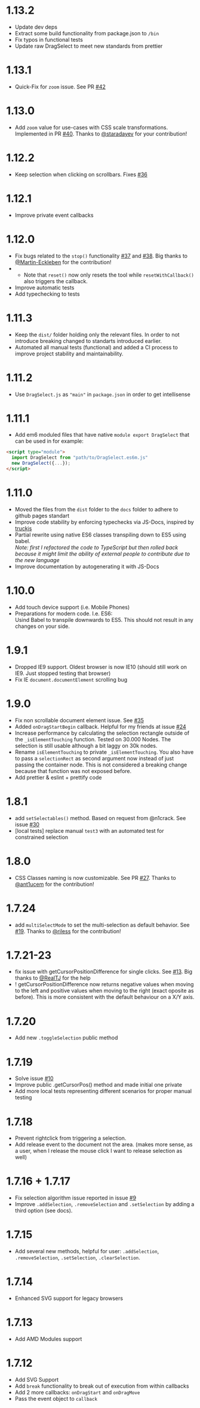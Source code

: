 # 1.13.2

- Update dev deps
- Extract some build functionality from package.json to `/bin`
- Fix typos in functional tests
- Update raw DragSelect to meet new standards from prettier

# 1.13.1

- Quick-Fix for `zoom` issue. See PR [#42](https://github.com/ThibaultJanBeyer/DragSelect/pull/42)

# 1.13.0

- Add `zoom` value for use-cases with CSS scale transformations. Implemented in PR [#40](https://github.com/ThibaultJanBeyer/DragSelect/pull/40). Thanks to [@staradayev](https://github.com/staradayev) for your contribution!

# 1.12.2

- Keep selection when clicking on scrollbars. Fixes [#36](https://github.com/ThibaultJanBeyer/DragSelect/issues/36)

# 1.12.1

- Improve private event callbacks

# 1.12.0

- Fix bugs related to the `stop()` functionality [#37](https://github.com/ThibaultJanBeyer/DragSelect/issues/37) and [#38](https://github.com/ThibaultJanBeyer/DragSelect/issues/38). Big thanks to [@Martin-Eckleben](https://github.com/Martin-Eckleben) for the contribution!
- - Note that `reset()` now only resets the tool while `resetWithCallback()` also triggers the callback.
- Improve automatic tests
- Add typechecking to tests

# 1.11.3

- Keep the `dist/` folder holding only the relevant files. In order to not introduce breaking changed to standarts introduced earlier.
- Automated all manual tests (functional) and added a CI process to improve project stability and maintainability.

# 1.11.2

- Use `DragSelect.js` as `"main"` in `package.json` in order to get intellisense

# 1.11.1

- Add em6 moduled files that have native `module export DragSelect` that can be used in for example:
```html
<script type="module">
  import DragSelect from "path/to/DragSelect.es6m.js"
  new DragSelect({...});
</script>
```

# 1.11.0

- Moved the files from the `dist` folder to the `docs` folder to adhere to github pages standart
- Improve code stability by enforcing typechecks via JS-Docs, inspired by [truckjs](https://medium.com/@trukrs/type-safe-javascript-with-jsdoc-7a2a63209b76)  
- Partial rewrite using native ES6 classes transpiling down to ES5 using babel.  
  *Note: first I refactored the code to TypeScript but then rolled back because it might limit the ability of external people to contribute due to the new language*
- Improve documentation by autogenerating it with JS-Docs

# 1.10.0

- Add touch device support (i.e. Mobile Phones)
- Preparations for modern code. I.e. ES6:  
Usind Babel to transpile downwards to ES5. This should not result in any changes on your side.

# 1.9.1

- Dropped IE9 support. Oldest browser is now IE10 (should still work on IE9. Just stopped testing that browser)
- Fix IE `document.documentElement` scrolling bug

# 1.9.0

- Fix non scrollable document element issue. See [#35](https://github.com/ThibaultJanBeyer/DragSelect/issues/35)
- Added `onDragStartBegin` callback. Helpful for my friends at issue [#24](https://github.com/ThibaultJanBeyer/DragSelect/issues/24)
- Increase performance by calculating the selection rectangle outside of the `_isElementTouching` function. Tested on 30.000 Nodes. The selection is still usable although a bit laggy on 30k nodes.
- Rename `isElementTouching` to private `_isElementTouching`. You also have to pass a `selectionRect` as second argument now instead of just passing the container node. This is not considered a breaking change because that function was not exposed before.
- Add prettier & eslint + prettify code

# 1.8.1

- add `setSelectables()` method. Based on request from @n1crack. See issue [#30](https://github.com/ThibaultJanBeyer/DragSelect/issues/30)
- [local tests] replace manual `test3` with an automated test for constrained selection

# 1.8.0

- CSS Classes naming is now customizable. See PR [#27](https://github.com/ThibaultJanBeyer/DragSelect/pull/27). Thanks to [@ant1ucem](https://github.com/ant1ucem) for the contribution!

# 1.7.24

- add `multiSelectMode` to set the multi-selection as default behavior. See [#19](https://github.com/ThibaultJanBeyer/DragSelect/issues/19). Thanks to [@riless](https://github.com/riless) for the contribution!

# 1.7.21-23

- fix issue with getCursorPositionDifference for single clicks. See [#13](https://github.com/ThibaultJanBeyer/DragSelect/issues/13). Big thanks to [@RealTJ](https://github.com/RealTJ) for the help
- ! getCursorPositionDifference now returns negative values when moving to the left and positive values when moving to the right (exact oposite as before). This is more consistent with the default behaviour on a X/Y axis.

# 1.7.20

- Add new `.toggleSelection` public method

# 1.7.19

- Solve issue [#10](https://github.com/ThibaultJanBeyer/DragSelect/issues/10)
- Improve public .getCursorPos() method and made initial one private
- Add more local tests representing different scenarios for proper manual testing

# 1.7.18

- Prevent rightclick from triggering a selection.
- Add release event to the document not the area. (makes more sense, as a user, when I release the mouse click I want to release selection as well)

# 1.7.16 + 1.7.17

- Fix selection algorithm issue reported in issue [#9](https://github.com/ThibaultJanBeyer/DragSelect/issues/9)
- Improve `.addSelection`, `.removeSelection` and `.setSelection` by adding a third option (see docs).

# 1.7.15

- Add several new methods, helpful for user: `.addSelection`, `.removeSelection`, `.setSelection`, `.clearSelection`.

# 1.7.14

- Enhanced SVG support for legacy browsers

# 1.7.13

- Add AMD Modules support

# 1.7.12

- Add SVG Support
- Add `break` functionality to break out of execution from within callbacks
- Add 2 more callbacks: `onDragStart` and `onDragMove`
- Pass the event object to `callback`
